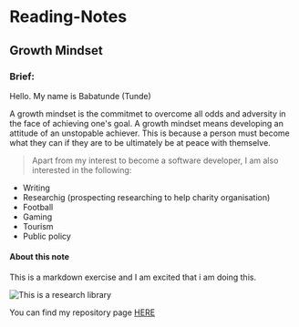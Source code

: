 # Reading-Notes

## Growth Mindset

### Brief:

Hello. My name is Babatunde (Tunde)

A growth mindset is the commitmet to overcome all odds and adversity in the face of achieving one's goal. A growth mindset means developing an attitude of an unstopable achiever. This is because a person must become what they can if they are to be ultimately be at peace with themselve. 

> Apart from my interest to become a software developer, I am also interested in the following:

- Writing
- Researchig (prospecting researching to help charity organisation)
- Football
- Gaming
- Tourism
- Public policy

#### About this note

This is a markdown exercise and I am excited that i am doing this.

![This is a research library](https://images.unsplash.com/photo-1537202108838-e7072bad1927?ixlib=rb-4.0.3&ixid=MnwxMjA3fDB8MHxzZWFyY2h8MTh8fHJlc2VhcmNofGVufDB8fDB8fA%3D%3D&auto=format&fit=crop&w=800&q=60)

You can find my repository page [HERE](https://github.com/TundeWebzy)
